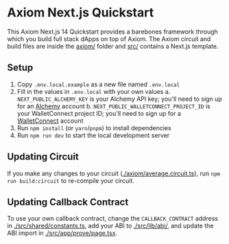 # Axiom Next.js Quickstart

This Axiom Next.js 14 Quickstart provides a barebones framework through which you build full stack dApps on top of Axiom. The Axiom circuit and build files are inside the [axiom/](./axiom/) folder and [src/](./src/) contains a Next.js template.

## Setup
1. Copy `.env.local.example` as a new file named `.env.local`
2. Fill in the values in `.env.local` with your own values
    a. `NEXT_PUBLIC_ALCHEMY_KEY` is your Alchemy API key; you'll need to sign up for an [Alchemy](https://www.alchemy.com/) account
    b. `NEXT_PUBLIC_WALLETCONNECT_PROJECT_ID` is your WalletConnect project ID; you'll need to sign up for a [WalletConnect](https://walletconnect.com/) account
3. Run `npm install` (or `yarn`/`pnpm`) to install dependencies
4. Run `npm run dev` to start the local development server

## Updating Circuit
If you make any changes to your circuit ([./axiom/average.circuit.ts](./axiom/average.circuit.ts)), run `npm run build:circuit` to re-compile your circuit.

## Updating Callback Contract

To use your own callback contract, change the `CALLBACK_CONTRACT` address in [./src/shared/constants.ts](./src/shared/constants.ts), add your ABI to [./src/lib/abi/](./src/lib/abi/), and update the ABI import in [./src/app/prove/page.tsx](./src/app/prove/page.tsx).
